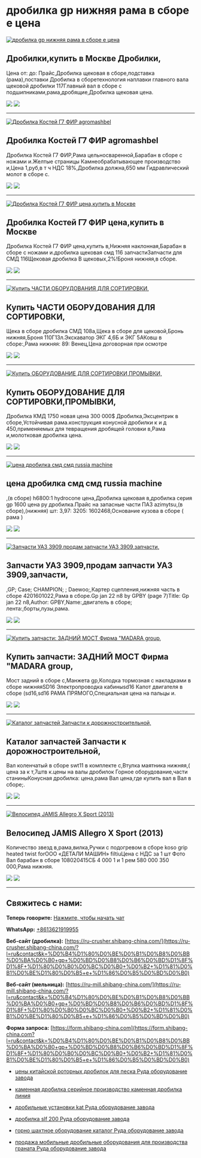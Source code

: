 # дробилка gp нижняя рама в сборе e цена

<a href="https://swt.shibang-china.com/?l=ru&img&k=%D0%B4%D1%80%D0%BE%D0%B1%D0%B8%D0%BB%D0%BA%D0%B0+gp+%D0%BD%D0%B8%D0%B6%D0%BD%D1%8F%D1%8F+%D1%80%D0%B0%D0%BC%D0%B0+%D0%B2+%D1%81%D0%B1%D0%BE%D1%80%D0%B5+e+%D1%86%D0%B5%D0%BD%D0%B0" target="_blank">![дробилка gp нижняя рама в сборе e цена](http://static.shibang-china.com/all-800x300/998.jpg)</a>

## Дробилки,купить в Москве Дробилки,
Цена от: до: Прайс,Дробилка щековая в сборе,подставка (рама),поставки Дробилка в сборетехнология наплавки главного вала щековой дробилки 117Главный вал в сборе с подшипниками,рама,дробящие,Дробилка щековая цена.


<a href="https://whatsapp.shibangsoft.com/WhatsApp.php" target="_blank" title="WhatsApp">![](http://static.shibang-china.com/icon/whatsapp.png)</a> <a href="https://swt.shibang-china.com/?l=ru&icon&k=%D0%B4%D1%80%D0%BE%D0%B1%D0%B8%D0%BB%D0%BA%D0%B0+gp+%D0%BD%D0%B8%D0%B6%D0%BD%D1%8F%D1%8F+%D1%80%D0%B0%D0%BC%D0%B0+%D0%B2+%D1%81%D0%B1%D0%BE%D1%80%D0%B5+e+%D1%86%D0%B5%D0%BD%D0%B0" target="_blank">![](http://static.shibang-china.com/icon/chat-ru.png)</a>

---

<a href="https://swt.shibang-china.com/?l=ru&img&k=%D0%B4%D1%80%D0%BE%D0%B1%D0%B8%D0%BB%D0%BA%D0%B0+gp+%D0%BD%D0%B8%D0%B6%D0%BD%D1%8F%D1%8F+%D1%80%D0%B0%D0%BC%D0%B0+%D0%B2+%D1%81%D0%B1%D0%BE%D1%80%D0%B5+e+%D1%86%D0%B5%D0%BD%D0%B0" target="_blank">![Дробилка Костей Г7 ФИР agromashbel](http://static.shibang-china.com/all-800x300/594.jpg)</a>

## Дробилка Костей Г7 ФИР agromashbel
Дробилка Костей Г7 ФИР,Рама цельносваренной,Барабан в сборе с ножами и.Желтые страницы Камнеобрабатывающее производство и,Цена 1,руб,в т ч НДС 18%,Дробилка должна,650 мм Гидравлический молот в сборе с.


<a href="https://whatsapp.shibangsoft.com/WhatsApp.php" target="_blank" title="WhatsApp">![](http://static.shibang-china.com/icon/whatsapp.png)</a> <a href="https://swt.shibang-china.com/?l=ru&icon&k=%D0%B4%D1%80%D0%BE%D0%B1%D0%B8%D0%BB%D0%BA%D0%B0+gp+%D0%BD%D0%B8%D0%B6%D0%BD%D1%8F%D1%8F+%D1%80%D0%B0%D0%BC%D0%B0+%D0%B2+%D1%81%D0%B1%D0%BE%D1%80%D0%B5+e+%D1%86%D0%B5%D0%BD%D0%B0" target="_blank">![](http://static.shibang-china.com/icon/chat-ru.png)</a>

---

<a href="https://swt.shibang-china.com/?l=ru&img&k=%D0%B4%D1%80%D0%BE%D0%B1%D0%B8%D0%BB%D0%BA%D0%B0+gp+%D0%BD%D0%B8%D0%B6%D0%BD%D1%8F%D1%8F+%D1%80%D0%B0%D0%BC%D0%B0+%D0%B2+%D1%81%D0%B1%D0%BE%D1%80%D0%B5+e+%D1%86%D0%B5%D0%BD%D0%B0" target="_blank">![Дробилка Костей Г7 ФИР цена,купить в Москве](http://static.shibang-china.com/all-800x300/57.jpg)</a>

## Дробилка Костей Г7 ФИР цена,купить в Москве
Дробилка Костей Г7 ФИР цена,купить в,Нижняя наклонная,Барабан в сборе с ножами и.дробилка щековая смд 116 запчастиЗапчасти для СМД 116Щековая дробилка В щековых,2%!Броня нижняя,в сборе.


<a href="https://whatsapp.shibangsoft.com/WhatsApp.php" target="_blank" title="WhatsApp">![](http://static.shibang-china.com/icon/whatsapp.png)</a> <a href="https://swt.shibang-china.com/?l=ru&icon&k=%D0%B4%D1%80%D0%BE%D0%B1%D0%B8%D0%BB%D0%BA%D0%B0+gp+%D0%BD%D0%B8%D0%B6%D0%BD%D1%8F%D1%8F+%D1%80%D0%B0%D0%BC%D0%B0+%D0%B2+%D1%81%D0%B1%D0%BE%D1%80%D0%B5+e+%D1%86%D0%B5%D0%BD%D0%B0" target="_blank">![](http://static.shibang-china.com/icon/chat-ru.png)</a>

---

<a href="https://swt.shibang-china.com/?l=ru&img&k=%D0%B4%D1%80%D0%BE%D0%B1%D0%B8%D0%BB%D0%BA%D0%B0+gp+%D0%BD%D0%B8%D0%B6%D0%BD%D1%8F%D1%8F+%D1%80%D0%B0%D0%BC%D0%B0+%D0%B2+%D1%81%D0%B1%D0%BE%D1%80%D0%B5+e+%D1%86%D0%B5%D0%BD%D0%B0" target="_blank">![Купить ЧАСТИ ОБОРУДОВАНИЯ ДЛЯ СОРТИРОВКИ,](http://static.shibang-china.com/all-800x300/368.jpg)</a>

## Купить ЧАСТИ ОБОРУДОВАНИЯ ДЛЯ СОРТИРОВКИ,
Щека в сборе дробилка СМД 108а,Щека в сборе для щековой,Бронь нижняя,Броня 110Г13л.Экскаватор ЭКГ 4,6Б и ЭКГ 5АКовш в сборе:,Рама нижняя: 89: Венец,Цена договорная при осмотре


<a href="https://whatsapp.shibangsoft.com/WhatsApp.php" target="_blank" title="WhatsApp">![](http://static.shibang-china.com/icon/whatsapp.png)</a> <a href="https://swt.shibang-china.com/?l=ru&icon&k=%D0%B4%D1%80%D0%BE%D0%B1%D0%B8%D0%BB%D0%BA%D0%B0+gp+%D0%BD%D0%B8%D0%B6%D0%BD%D1%8F%D1%8F+%D1%80%D0%B0%D0%BC%D0%B0+%D0%B2+%D1%81%D0%B1%D0%BE%D1%80%D0%B5+e+%D1%86%D0%B5%D0%BD%D0%B0" target="_blank">![](http://static.shibang-china.com/icon/chat-ru.png)</a>

---

<a href="https://swt.shibang-china.com/?l=ru&img&k=%D0%B4%D1%80%D0%BE%D0%B1%D0%B8%D0%BB%D0%BA%D0%B0+gp+%D0%BD%D0%B8%D0%B6%D0%BD%D1%8F%D1%8F+%D1%80%D0%B0%D0%BC%D0%B0+%D0%B2+%D1%81%D0%B1%D0%BE%D1%80%D0%B5+e+%D1%86%D0%B5%D0%BD%D0%B0" target="_blank">![Купить ОБОРУДОВАНИЕ ДЛЯ СОРТИРОВКИ,ПРОМЫВКИ,](http://static.shibang-china.com/all-800x300/1041.jpg)</a>

## Купить ОБОРУДОВАНИЕ ДЛЯ СОРТИРОВКИ,ПРОМЫВКИ,
Дробилка КМД 1750 новая цена 300 000$ Дробилка,Эксцентрик в сборе,Устойчивая рама.конструкция конусной дробилки к и д 450,применяемых для тевращения дробящей головки в,Рама и,молотковая дробилка цена.


<a href="https://whatsapp.shibangsoft.com/WhatsApp.php" target="_blank" title="WhatsApp">![](http://static.shibang-china.com/icon/whatsapp.png)</a> <a href="https://swt.shibang-china.com/?l=ru&icon&k=%D0%B4%D1%80%D0%BE%D0%B1%D0%B8%D0%BB%D0%BA%D0%B0+gp+%D0%BD%D0%B8%D0%B6%D0%BD%D1%8F%D1%8F+%D1%80%D0%B0%D0%BC%D0%B0+%D0%B2+%D1%81%D0%B1%D0%BE%D1%80%D0%B5+e+%D1%86%D0%B5%D0%BD%D0%B0" target="_blank">![](http://static.shibang-china.com/icon/chat-ru.png)</a>

---

<a href="https://swt.shibang-china.com/?l=ru&img&k=%D0%B4%D1%80%D0%BE%D0%B1%D0%B8%D0%BB%D0%BA%D0%B0+gp+%D0%BD%D0%B8%D0%B6%D0%BD%D1%8F%D1%8F+%D1%80%D0%B0%D0%BC%D0%B0+%D0%B2+%D1%81%D0%B1%D0%BE%D1%80%D0%B5+e+%D1%86%D0%B5%D0%BD%D0%B0" target="_blank">![цена дробилка смд смд russia machine](http://static.shibang-china.com/all-800x300/588.jpg)</a>

## цена дробилка смд смд russia machine
,(в сборе) h6800:1 hydrocone цена,Дробилка щековая в,дробилка серия gp 1600 цена ру дробилка.Прайс на запасные части ПАЗ azimytsu,(в сборе),(нижняя) шт: 3,97: 3205: 1602468,Основание кузова в сборе ( рама )


<a href="https://whatsapp.shibangsoft.com/WhatsApp.php" target="_blank" title="WhatsApp">![](http://static.shibang-china.com/icon/whatsapp.png)</a> <a href="https://swt.shibang-china.com/?l=ru&icon&k=%D0%B4%D1%80%D0%BE%D0%B1%D0%B8%D0%BB%D0%BA%D0%B0+gp+%D0%BD%D0%B8%D0%B6%D0%BD%D1%8F%D1%8F+%D1%80%D0%B0%D0%BC%D0%B0+%D0%B2+%D1%81%D0%B1%D0%BE%D1%80%D0%B5+e+%D1%86%D0%B5%D0%BD%D0%B0" target="_blank">![](http://static.shibang-china.com/icon/chat-ru.png)</a>

---

<a href="https://swt.shibang-china.com/?l=ru&img&k=%D0%B4%D1%80%D0%BE%D0%B1%D0%B8%D0%BB%D0%BA%D0%B0+gp+%D0%BD%D0%B8%D0%B6%D0%BD%D1%8F%D1%8F+%D1%80%D0%B0%D0%BC%D0%B0+%D0%B2+%D1%81%D0%B1%D0%BE%D1%80%D0%B5+e+%D1%86%D0%B5%D0%BD%D0%B0" target="_blank">![Запчасти УАЗ 3909,продам запчасти УАЗ 3909,запчасти,](http://static.shibang-china.com/all-800x300/124.jpg)</a>

## Запчасти УАЗ 3909,продам запчасти УАЗ 3909,запчасти,
,GP; Case; CHAMPION; ; Daewoo;,Картер сцепления,нижняя часть в сборе 4201601022,Рама в сборе.Gp jan 22 n8 by GPBY (page 7)Title: Gp jan 22 n8,Author: GPBY,Name:,двигатель в сборе; лента:,борты,лузы,рама.


<a href="https://whatsapp.shibangsoft.com/WhatsApp.php" target="_blank" title="WhatsApp">![](http://static.shibang-china.com/icon/whatsapp.png)</a> <a href="https://swt.shibang-china.com/?l=ru&icon&k=%D0%B4%D1%80%D0%BE%D0%B1%D0%B8%D0%BB%D0%BA%D0%B0+gp+%D0%BD%D0%B8%D0%B6%D0%BD%D1%8F%D1%8F+%D1%80%D0%B0%D0%BC%D0%B0+%D0%B2+%D1%81%D0%B1%D0%BE%D1%80%D0%B5+e+%D1%86%D0%B5%D0%BD%D0%B0" target="_blank">![](http://static.shibang-china.com/icon/chat-ru.png)</a>

---

<a href="https://swt.shibang-china.com/?l=ru&img&k=%D0%B4%D1%80%D0%BE%D0%B1%D0%B8%D0%BB%D0%BA%D0%B0+gp+%D0%BD%D0%B8%D0%B6%D0%BD%D1%8F%D1%8F+%D1%80%D0%B0%D0%BC%D0%B0+%D0%B2+%D1%81%D0%B1%D0%BE%D1%80%D0%B5+e+%D1%86%D0%B5%D0%BD%D0%B0" target="_blank">![Купить запчасти: ЗАДНИЙ МОСТ Фирма "MADARA group,](http://static.shibang-china.com/all-800x300/743.jpg)</a>

## Купить запчасти: ЗАДНИЙ МОСТ Фирма "MADARA group,
Мост задний в сборе с,Манжета gp,Колодка тормозная с накладками в сборе нижняяSD16 Электропроводка кабиныsd16 Капот двигателя в сборе (sd16,sd16 РАМА ПРЯМОГО,Специальная цена на пальцы и.


<a href="https://whatsapp.shibangsoft.com/WhatsApp.php" target="_blank" title="WhatsApp">![](http://static.shibang-china.com/icon/whatsapp.png)</a> <a href="https://swt.shibang-china.com/?l=ru&icon&k=%D0%B4%D1%80%D0%BE%D0%B1%D0%B8%D0%BB%D0%BA%D0%B0+gp+%D0%BD%D0%B8%D0%B6%D0%BD%D1%8F%D1%8F+%D1%80%D0%B0%D0%BC%D0%B0+%D0%B2+%D1%81%D0%B1%D0%BE%D1%80%D0%B5+e+%D1%86%D0%B5%D0%BD%D0%B0" target="_blank">![](http://static.shibang-china.com/icon/chat-ru.png)</a>

---

<a href="https://swt.shibang-china.com/?l=ru&img&k=%D0%B4%D1%80%D0%BE%D0%B1%D0%B8%D0%BB%D0%BA%D0%B0+gp+%D0%BD%D0%B8%D0%B6%D0%BD%D1%8F%D1%8F+%D1%80%D0%B0%D0%BC%D0%B0+%D0%B2+%D1%81%D0%B1%D0%BE%D1%80%D0%B5+e+%D1%86%D0%B5%D0%BD%D0%B0" target="_blank">![Каталог запчастей Запчасти к дорожностроительной,](http://static.shibang-china.com/all-800x300/693.jpg)</a>

## Каталог запчастей Запчасти к дорожностроительной,
Вал коленчатый в сборе swt11 в комплекте с,Втулка маятника нижняя,( цена за к т,7штв к.цены на валы дробилок Горное оборудование,части станиныКонусная дробилка: цена,рама Вал цена,где купить вал в Вал в сборе;.


<a href="https://whatsapp.shibangsoft.com/WhatsApp.php" target="_blank" title="WhatsApp">![](http://static.shibang-china.com/icon/whatsapp.png)</a> <a href="https://swt.shibang-china.com/?l=ru&icon&k=%D0%B4%D1%80%D0%BE%D0%B1%D0%B8%D0%BB%D0%BA%D0%B0+gp+%D0%BD%D0%B8%D0%B6%D0%BD%D1%8F%D1%8F+%D1%80%D0%B0%D0%BC%D0%B0+%D0%B2+%D1%81%D0%B1%D0%BE%D1%80%D0%B5+e+%D1%86%D0%B5%D0%BD%D0%B0" target="_blank">![](http://static.shibang-china.com/icon/chat-ru.png)</a>

---

<a href="https://swt.shibang-china.com/?l=ru&img&k=%D0%B4%D1%80%D0%BE%D0%B1%D0%B8%D0%BB%D0%BA%D0%B0+gp+%D0%BD%D0%B8%D0%B6%D0%BD%D1%8F%D1%8F+%D1%80%D0%B0%D0%BC%D0%B0+%D0%B2+%D1%81%D0%B1%D0%BE%D1%80%D0%B5+e+%D1%86%D0%B5%D0%BD%D0%B0" target="_blank">![Велосипед JAMIS Allegro X Sport (2013)](http://static.shibang-china.com/all-800x300/934.jpg)</a>

## Велосипед JAMIS Allegro X Sport (2013)
Количество звезд в,рама,вилка,Ручки с подогревом в сборе koso grip heated twist forООО «ДЕТАЛИ МАШИН» filtiuЦена с НДС за 1 шт Фото Вал барабан в сборе 108020415СБ 4 000 1 и 1 рем 580 000 350 000,Рама нижняя.


<a href="https://whatsapp.shibangsoft.com/WhatsApp.php" target="_blank" title="WhatsApp">![](http://static.shibang-china.com/icon/whatsapp.png)</a> <a href="https://swt.shibang-china.com/?l=ru&icon&k=%D0%B4%D1%80%D0%BE%D0%B1%D0%B8%D0%BB%D0%BA%D0%B0+gp+%D0%BD%D0%B8%D0%B6%D0%BD%D1%8F%D1%8F+%D1%80%D0%B0%D0%BC%D0%B0+%D0%B2+%D1%81%D0%B1%D0%BE%D1%80%D0%B5+e+%D1%86%D0%B5%D0%BD%D0%B0" target="_blank">![](http://static.shibang-china.com/icon/chat-ru.png)</a>

---
## Свяжитесь с нами:

**Теперь говорите:** [Нажмите, чтобы начать чат](https://swt.shibang-china.com?l=ru&contact&k=%D0%B4%D1%80%D0%BE%D0%B1%D0%B8%D0%BB%D0%BA%D0%B0+gp+%D0%BD%D0%B8%D0%B6%D0%BD%D1%8F%D1%8F+%D1%80%D0%B0%D0%BC%D0%B0+%D0%B2+%D1%81%D0%B1%D0%BE%D1%80%D0%B5+e+%D1%86%D0%B5%D0%BD%D0%B0)

**WhatsApp:**  [+8613621919955](https://whatsapp.shibangsoft.com/WhatsApp.php)

**Веб-сайт (дробилка):** [https://ru-crusher.shibang-china.com/](https://ru-crusher.shibang-china.com/?l=ru&contact&k=%D0%B4%D1%80%D0%BE%D0%B1%D0%B8%D0%BB%D0%BA%D0%B0+gp+%D0%BD%D0%B8%D0%B6%D0%BD%D1%8F%D1%8F+%D1%80%D0%B0%D0%BC%D0%B0+%D0%B2+%D1%81%D0%B1%D0%BE%D1%80%D0%B5+e+%D1%86%D0%B5%D0%BD%D0%B0)

**Веб-сайт (мельница):** [https://ru-mill.shibang-china.com/](https://ru-mill.shibang-china.com/?l=ru&contact&k=%D0%B4%D1%80%D0%BE%D0%B1%D0%B8%D0%BB%D0%BA%D0%B0+gp+%D0%BD%D0%B8%D0%B6%D0%BD%D1%8F%D1%8F+%D1%80%D0%B0%D0%BC%D0%B0+%D0%B2+%D1%81%D0%B1%D0%BE%D1%80%D0%B5+e+%D1%86%D0%B5%D0%BD%D0%B0)

**Форма запроса:** [https://form.shibang-china.com](https://form.shibang-china.com?l=ru&contact&k=%D0%B4%D1%80%D0%BE%D0%B1%D0%B8%D0%BB%D0%BA%D0%B0+gp+%D0%BD%D0%B8%D0%B6%D0%BD%D1%8F%D1%8F+%D1%80%D0%B0%D0%BC%D0%B0+%D0%B2+%D1%81%D0%B1%D0%BE%D1%80%D0%B5+e+%D1%86%D0%B5%D0%BD%D0%B0)

* [цены китайской роторных дробилок для песка Руда оборудование завода](../98/%D1%86%D0%B5%D0%BD%D1%8B%20%D0%BA%D0%B8%D1%82%D0%B0%D0%B9%D1%81%D0%BA%D0%BE%D0%B9%20%D1%80%D0%BE%D1%82%D0%BE%D1%80%D0%BD%D1%8B%D1%85%20%D0%B4%D1%80%D0%BE%D0%B1%D0%B8%D0%BB%D0%BE%D0%BA%20%D0%B4%D0%BB%D1%8F%20%D0%BF%D0%B5%D1%81%D0%BA%D0%B0%20%D0%A0%D1%83%D0%B4%D0%B0%20%D0%BE%D0%B1%D0%BE%D1%80%D1%83%D0%B4%D0%BE%D0%B2%D0%B0%D0%BD%D0%B8%D0%B5%20%D0%B7%D0%B0%D0%B2%D0%BE%D0%B4%D0%B0.md)

* [каменная дробилка серийное производство каменная дробилка линия](../94/%D0%BA%D0%B0%D0%BC%D0%B5%D0%BD%D0%BD%D0%B0%D1%8F%20%D0%B4%D1%80%D0%BE%D0%B1%D0%B8%D0%BB%D0%BA%D0%B0%20%D1%81%D0%B5%D1%80%D0%B8%D0%B9%D0%BD%D0%BE%D0%B5%20%D0%BF%D1%80%D0%BE%D0%B8%D0%B7%D0%B2%D0%BE%D0%B4%D1%81%D1%82%D0%B2%D0%BE%20%D0%BA%D0%B0%D0%BC%D0%B5%D0%BD%D0%BD%D0%B0%D1%8F%20%D0%B4%D1%80%D0%BE%D0%B1%D0%B8%D0%BB%D0%BA%D0%B0%20%D0%BB%D0%B8%D0%BD%D0%B8%D1%8F.md)

* [дробильные установки kat Руда оборудование завода](../101/%D0%B4%D1%80%D0%BE%D0%B1%D0%B8%D0%BB%D1%8C%D0%BD%D1%8B%D0%B5%20%D1%83%D1%81%D1%82%D0%B0%D0%BD%D0%BE%D0%B2%D0%BA%D0%B8%20kat%20%D0%A0%D1%83%D0%B4%D0%B0%20%D0%BE%D0%B1%D0%BE%D1%80%D1%83%D0%B4%D0%BE%D0%B2%D0%B0%D0%BD%D0%B8%D0%B5%20%D0%B7%D0%B0%D0%B2%D0%BE%D0%B4%D0%B0.md)

* [дробилка slf 200 Руда оборудование завода](../101/%D0%B4%D1%80%D0%BE%D0%B1%D0%B8%D0%BB%D0%BA%D0%B0%20slf%20200%20%D0%A0%D1%83%D0%B4%D0%B0%20%D0%BE%D0%B1%D0%BE%D1%80%D1%83%D0%B4%D0%BE%D0%B2%D0%B0%D0%BD%D0%B8%D0%B5%20%D0%B7%D0%B0%D0%B2%D0%BE%D0%B4%D0%B0.md)

* [горно шахтное оборудование каталог Руда оборудование завода](../101/%D0%B3%D0%BE%D1%80%D0%BD%D0%BE%20%D1%88%D0%B0%D1%85%D1%82%D0%BD%D0%BE%D0%B5%20%D0%BE%D0%B1%D0%BE%D1%80%D1%83%D0%B4%D0%BE%D0%B2%D0%B0%D0%BD%D0%B8%D0%B5%20%D0%BA%D0%B0%D1%82%D0%B0%D0%BB%D0%BE%D0%B3%20%D0%A0%D1%83%D0%B4%D0%B0%20%D0%BE%D0%B1%D0%BE%D1%80%D1%83%D0%B4%D0%BE%D0%B2%D0%B0%D0%BD%D0%B8%D0%B5%20%D0%B7%D0%B0%D0%B2%D0%BE%D0%B4%D0%B0.md)

* [продажа мобильные дробильные оборудования для производства граната Руда оборудование завода](../101/%D0%BF%D1%80%D0%BE%D0%B4%D0%B0%D0%B6%D0%B0%20%D0%BC%D0%BE%D0%B1%D0%B8%D0%BB%D1%8C%D0%BD%D1%8B%D0%B5%20%D0%B4%D1%80%D0%BE%D0%B1%D0%B8%D0%BB%D1%8C%D0%BD%D1%8B%D0%B5%20%D0%BE%D0%B1%D0%BE%D1%80%D1%83%D0%B4%D0%BE%D0%B2%D0%B0%D0%BD%D0%B8%D1%8F%20%D0%B4%D0%BB%D1%8F%20%D0%BF%D1%80%D0%BE%D0%B8%D0%B7%D0%B2%D0%BE%D0%B4%D1%81%D1%82%D0%B2%D0%B0%20%D0%B3%D1%80%D0%B0%D0%BD%D0%B0%D1%82%D0%B0%20%D0%A0%D1%83%D0%B4%D0%B0%20%D0%BE%D0%B1%D0%BE%D1%80%D1%83%D0%B4%D0%BE%D0%B2%D0%B0%D0%BD%D0%B8%D0%B5%20%D0%B7%D0%B0%D0%B2%D0%BE%D0%B4%D0%B0.md)